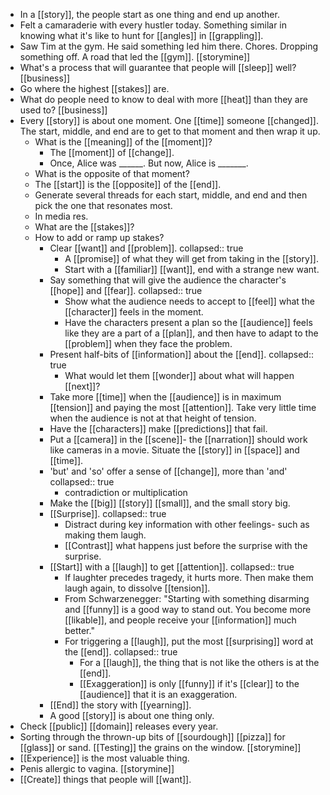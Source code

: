 - In a [[story]], the people start as one thing and end up another.
- Felt a camaraderie with every hustler today. Something similar in knowing what it's like to hunt for [[angles]] in [[grappling]].
- Saw Tim at the gym. He said something led him there. Chores. Dropping something off. A road that led the [[gym]]. [[storymine]]
- What's a process that will guarantee that people will [[sleep]] well? [[business]]
- Go where the highest [[stakes]] are.
- What do people need to know to deal with more [[heat]] than they are used to? [[business]]
- Every [[story]] is about one moment. One [[time]] someone [[changed]]. The start, middle, and end are to get to that moment and then wrap it up.
	- What is the [[meaning]] of the [[moment]]?
		- The [[moment]] of [[change]].
		- Once, Alice was ______. But now, Alice is _______.
	- What is the opposite of that moment?
	- The [[start]] is the [[opposite]] of the [[end]].
	- Generate several threads for each start, middle, and end and then pick the one that resonates most.
	- In media res.
	- What are the [[stakes]]?
	- How to add or ramp up stakes?
		- Clear [[want]] and [[problem]].
		  collapsed:: true
			- A [[promise]] of what they will get from taking in the [[story]].
			- Start with a [[familiar]] [[want]], end with a strange new want.
		- Say something that will give the audience the character's [[hope]] and [[fear]].
		  collapsed:: true
			- Show what the audience needs to accept to [[feel]] what the [[character]] feels in the moment.
			- Have the characters present a plan so the [[audience]] feels like they are a part of a [[plan]], and then have to adapt to the [[problem]] when they face the problem.
		- Present half-bits of [[information]] about the [[end]].
		  collapsed:: true
			- What would let them [[wonder]] about what will happen [[next]]?
		- Take more [[time]] when the [[audience]] is in maximum [[tension]] and paying the most [[attention]]. Take very little time when the audience is not at that height of tension.
		- Have the [[characters]] make [[predictions]] that fail.
		- Put a [[camera]] in the [[scene]]- the [[narration]] should work like cameras in a movie. Situate the [[story]] in [[space]] and [[time]].
		- 'but' and 'so' offer a sense of [[change]], more than 'and'
		  collapsed:: true
			- contradiction or multiplication
		- Make the [[big]] [[story]] [[small]], and the small story big.
		- [[Surprise]].
		  collapsed:: true
			- Distract during key information with other feelings- such as making them laugh.
			- [[Contrast]] what happens just before the surprise with the surprise.
		- [[Start]] with a [[laugh]] to get [[attention]].
		  collapsed:: true
			- If laughter precedes tragedy, it hurts more. Then make them laugh again, to dissolve [[tension]].
			- From Schwarzenegger: "Starting with something disarming and [[funny]] is a good way to stand out. You become more [[likable]], and people receive your [[information]] much better."
			- For triggering a [[laugh]], put the most [[surprising]] word at the [[end]].
			  collapsed:: true
				- For a [[laugh]], the thing that is not like the others is at the [[end]].
				- [[Exaggeration]] is only [[funny]] if it's [[clear]] to the [[audience]] that it is an exaggeration.
		- [[End]] the story with [[yearning]].
		- A good [[story]] is about one thing only.
- Check [[public]] [[domain]] releases every year.
- Sorting through the thrown-up bits of [[sourdough]] [[pizza]] for [[glass]] or sand. [[Testing]] the grains on the window. [[storymine]]
- [[Experience]] is the most valuable thing.
- Penis allergic to vagina. [[storymine]]
- [[Create]] things that people will [[want]].